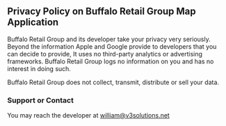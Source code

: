 ## Privacy Policy on Buffalo Retail Group Map Application

Buffalo Retail Group and its developer take your privacy very seriously. Beyond the information Apple and Google provide to developers that you can decide to provide, It uses no third-party analytics or advertising frameworks. Buffalo Retail Group logs no information on you and has no interest in doing such.

Buffalo Retail Group does not collect, transmit, distribute or sell your data.



### Support or Contact

You may reach the developer at william@v3solutions.net
